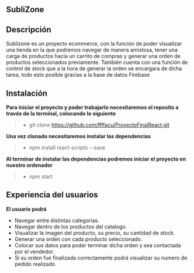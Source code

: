 ## SubliZone

##  Descripción
Sublizone es un proyecto ecommerce, con la función de poder visualizar una tienda en la que podremos navegar de manera amistosa, tener una carga de productos hacia un carrito de compras y generar una orden de productos seleccionados previamente. También cuenta con una función de control de stock que a la hora de generar la orden se encargara de dicha tarea, todo esto posible gracias a la base de datos Firebase

##  Instalación


**Para iniciar el proyecto y poder trabajarlo necesitaremos el reposito a través de la terminal, colocando lo siguiente**

>  -  git clone https://github.com/ffffacu/ProyectoFinalReact.git

 **Una vez clonado necesitaremos instalar las dependencias**
 
>  - npm install react-scripts --save

  **Al terminar de instalar las dependencias podremos iniciar el proyecto en nuestro ordenador**
>  - npm start

## Experiencia del usuarios
**El usuario podrá**

 - Navegar entre distintas categorias.
 - Navegar dentro de los productos del catalogo.
 - Visualizar la imagen del producto, su precio, su cantidad de stock.
 - Generar una orden con cada producto seleccionado.
 - Colocar sus datos para poder terminar dicha orden y sea contactada por el  vendedor.
 - Si su orden fue finalizada correctamente podrá visualizar su numero de pedido realizado